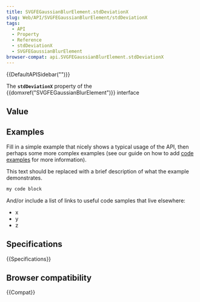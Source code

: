 ```yaml
---
title: SVGFEGaussianBlurElement.stdDeviationX
slug: Web/API/SVGFEGaussianBlurElement/stdDeviationX
tags:
  - API
  - Property
  - Reference
  - stdDeviationX
  - SVGFEGaussianBlurElement
browser-compat: api.SVGFEGaussianBlurElement.stdDeviationX
---
```

{{DefaultAPISidebar("")}}

The **`stdDeviationX`** property of the {{domxref("SVGFEGaussianBlurElement")}} interface 

## Value



## Examples

Fill in a simple example that nicely shows a typical usage of the API, then perhaps some more complex examples (see our guide on how to add [code examples](/en-US/docs/MDN/Contribute/Structures/Code_examples) for more information).

This text should be replaced with a brief description of what the example demonstrates.

```js
my code block
```

And/or include a list of links to useful code samples that live elsewhere:

*   x
*   y
*   z

## Specifications

{{Specifications}}

## Browser compatibility

{{Compat}}


